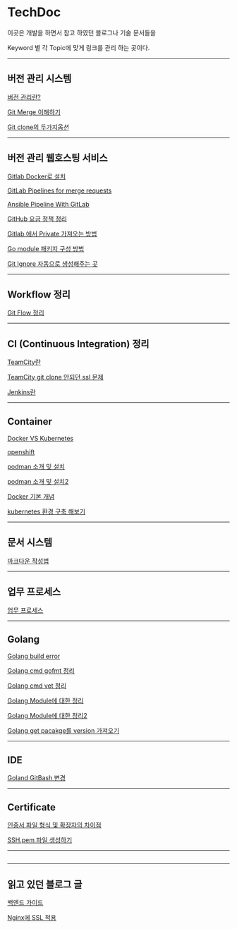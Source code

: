 # TechDoc

 이곳은 개발을 하면서 참고 하였던 블로그나 기술 문서들을
 
Keyword 별 각 Topic에 맞게 링크를 관리 하는 곳이다.


---
## 버전 관리 시스템
[버전 관리란?](https://git-scm.com/book/ko/v2/%EC%8B%9C%EC%9E%91%ED%95%98%EA%B8%B0-%EB%B2%84%EC%A0%84-%EA%B4%80%EB%A6%AC%EB%9E%80%3F)

[Git Merge 이해하기](https://im-developer.tistory.com/182)

[Git clone의 두가지옵션](https://pinocc.tistory.com/138)


---
## 버전 관리 웹호스팅 서비스
[Gitlab Docker로 설치](https://www.lesstif.com/gitlab/install-gitlab-using-docker-100205406.html)

[GitLab Pipelines for merge requests]()

[Ansible Pipeline With GitLab](https://kruyt.org/ansible-ci-with-gitlab/)

[GitHub 요금 정책 정리](https://www.lainyzine.com/ko/article/how-to-create-an-organization-for-collaboration-on-github/)

[Gitlab 에서 Private 가져오는 방법](https://mingrammer.com/go-modules-private-repo/)

[Go module 패키지 구성 방법](https://www.popit.kr/%EA%B3%A0-%EB%AA%A8%EB%93%88%EC%9D%84-%EC%82%AC%EC%9A%A9%ED%95%98%EC%97%AC-%ED%8C%A8%ED%82%A4%EC%A7%80-%EA%B5%AC%EC%84%B1-%EB%B0%A9%EB%B2%95-%EA%B0%9C%EC%84%A0%ED%95%98%EA%B8%B0/)

[Git Ignore 자동으로 생성해주는 곳](https://www.toptal.com/developers/gitignore)

---
## Workflow 정리
[Git Flow 정리](https://medium.com/geekculture/enhanced-working-flow-from-git-flow-github-flow-and-gitlab-flow-9fdb02ef65dd)


---
## CI (Continuous Integration) 정리
[TeamCity란](https://jojoldu.tistory.com/448)

[TeamCity git clone 안되던 ssl 문제](http://egloos.zum.com/seoz/v/4057299)

[Jenkins란](https://velog.io/@jellyb3ar/CICD-Jenkins-%EC%A0%95%EB%A6%AC)


---
## Container
[Docker VS Kubernetes](https://jbhs7014.tistory.com/81?category=460188)

[openshift](https://jbhs7014.tistory.com/98)

[podman 소개 및 설치](https://www.lesstif.com/container/podman-98926748.html)

[podman  소개 및 설치2](https://chhanz.github.io/container/2020/03/02/podman/)

[Docker 기본 개념](https://subicura.com/2017/01/19/docker-guide-for-beginners-1.html?fbclid=IwAR0ZELbxakvfey3bO1yDiLBSvpsT1QavGCpPBd5v50i3BeHVm_l67wgyx2I)

[kubernetes 환경 구축 해보기](https://coffeewhale.com/kubernetes/cluster/virtualbox/2020/08/31/k8s-virtualbox/)

---
## 문서 시스템
[마크다운 작성법](https://gist.github.com/ihoneymon/652be052a0727ad59601)


---
## 업무 프로세스
[업무 프로세스](http://developer.gaeasoft.co.kr/development-guide/workflow/gitlab-workflow-guide/)


---
## Golang
[Golang build error](https://yoonbh2714.blogspot.com/2021/05/golang-116-gosum.html)

[Golang cmd gofmt 정리](https://pkg.go.dev/cmd/gofmt)

[Golang cmd vet 정리](https://pkg.go.dev/cmd/vet@go1.17.3)

[Golang Module에 대한 정리](https://jhouse0317.tistory.com/148)

[Golang Module에 대한 정리2](https://yoongrammer.tistory.com/33)

[Golang get pacakge를 version 가져오기](https://coding-start.tistory.com/273)

---
## IDE
[Goland GitBash 변경](https://violetboralee.medium.com/intellij-idea%EC%99%80-git-bash-%EC%97%B0%EB%8F%99%ED%95%98%EA%B8%B0-63e8216aa7de)


---
## Certificate
[인증서 파일 형식 및 확장자의 차이점](https://www.letmecompile.com/certificate-file-format-extensions-comparison/)

[SSH.pem 파일 생성하기](https://aurum.tistory.com/57)

---
##

---
## 읽고 있던 블로그 글
[백엔드 가이드](https://velog.io/@city7310/%EB%B0%B1%EC%97%94%EB%93%9C%EA%B0%80-%EC%9D%B4%EC%A0%95%EB%8F%84%EB%8A%94-%ED%95%B4%EC%A4%98%EC%95%BC-%ED%95%A8-3.-%EA%B0%9C%EB%B0%9C-%ED%94%84%EB%A1%9C%EC%84%B8%EC%8A%A4-%EC%A0%95%EB%A6%BD)

[Nginx에 SSL 적용](https://velog.io/@may_soouu/letsencrypt-nginx%EC%97%90-%EC%9D%B8%EC%A6%9D-%EC%A0%81%EC%9A%A9%ED%95%98%EA%B8%B0ssl)

